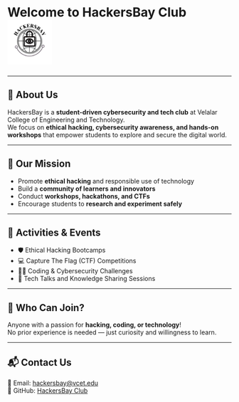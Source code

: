 # Welcome to HackersBay Club <img src="logo.jpg" alt="HackersBay Logo" width="100">

---

## 🚀 About Us
HackersBay is a **student-driven cybersecurity and tech club** at Velalar College of Engineering and Technology.  
We focus on **ethical hacking, cybersecurity awareness, and hands-on workshops** that empower students to explore and secure the digital world.

---

## 🎯 Our Mission
- Promote **ethical hacking** and responsible use of technology  
- Build a **community of learners and innovators**  
- Conduct **workshops, hackathons, and CTFs**  
- Encourage students to **research and experiment safely**  

---

## 📅 Activities & Events
- 🛡️ Ethical Hacking Bootcamps  
- 💻 Capture The Flag (CTF) Competitions  
- 🧑‍💻 Coding & Cybersecurity Challenges  
- 📖 Tech Talks and Knowledge Sharing Sessions  

---

## 👥 Who Can Join?
Anyone with a passion for **hacking, coding, or technology**!  
No prior experience is needed — just curiosity and willingness to learn.  

---

## 📬 Contact Us
📧 Email: hackersbay@vcet.edu  
🔗 GitHub: [HackersBay Club](https://github.com/)  
